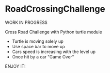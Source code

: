 # RoadCrossingChallenge

WORK IN PROGRESS

Cross Road Challenge with Python turtle module

- Turtle is moving solely up
- Use space bar to move up
- Cars speed is increasing with the level up
- Once hit by a car "Game Over"

ENJOY IT!

